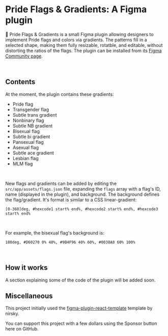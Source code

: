 # Pride Flags & Gradients: A Figma plugin
🌈 Pride Flags & Gradients is a small Figma plugin allowing designers to implement Pride flags and colors via gradients. The patterns fill in a selected shape, making them fully resizable, rotatble, and editable, without distorting the ratios of the flags. The plugin can be installed from its [Figma Community page](https://www.figma.com/community/plugin/1002324870709884461).

&nbsp;<br>

## Contents
At the moment, the plugin contains these gradients:
- Pride flag
- Transgender flag
- Subtle trans gradient
- Nonbinary flag
- Subtle NB gradient
- Bisexual flag
- Subtle bi gradient
- Pansexual flag
- Asexual flag
- Subtle ace gradient
- Lesbian flag
- MLM flag

&nbsp;<br>

New flags and gradients can be added by editing the `src/app/assets/flags.json` file, expanding the `flags` array with a flag's ID, name (displayed in the plugin), and background. The background defines the flag/gradient. It's format is similar to a CSS linear-gradient:

`[0-360]deg, #hexcode1 start% end%, #hexcode2 start% end%, #hexcode3 start% end%`

&nbsp;<br>

For example, the bisexual flag's background is:

`180deg, #D60270 0% 40%, #9B4F96 40% 60%, #0038A8 60% 100%`

&nbsp;<br>

## How it works
A section explaining some of the code of the plugin will be added soon.

## Miscellaneous
This project initially used the [figma-plugin-react-template](https://github.com/nirsky/figma-plugin-react-template) template by nirsky.

You can support this project with a few dollars using the Sponsor button here on GitHub.
